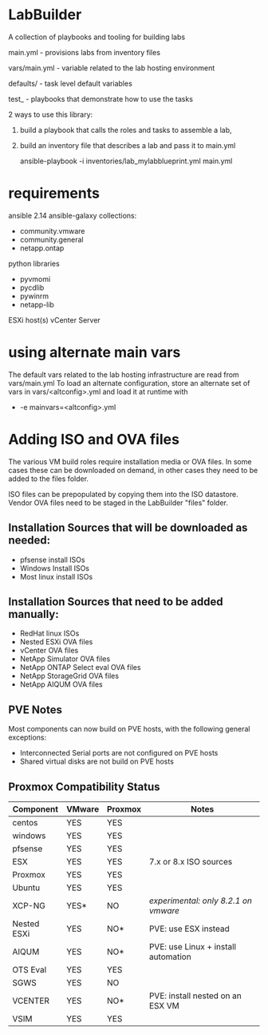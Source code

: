 # LabBuilder
 A collection of playbooks and tooling for building labs

main.yml - provisions labs from inventory files

vars/main.yml - variable related to the lab hosting environment

defaults/ - task level default variables

test_ - playbooks that demonstrate how to use the tasks


2 ways to use this library:
1. build a playbook that calls the roles and tasks to assemble a lab, 
2. build an inventory file that describes a lab and pass it to main.yml
   
   ansible-playbook -i inventories/lab_mylabblueprint.yml main.yml


# requirements
ansible 2.14
ansible-galaxy collections:
- community.vmware
- community.general
- netapp.ontap

python libraries
- pyvmomi
- pycdlib
- pywinrm
- netapp-lib

ESXi host(s)
vCenter Server

# using alternate main vars
The default vars related to the lab hosting infrastructure are read from vars/main.yml
To load an alternate configuration, store an alternate set of vars in vars/\<altconfig\>.yml and load it at runtime with
 - -e mainvars=\<altconfig\>.yml

# Adding ISO and OVA files
The various VM build roles require installation media or OVA files.  In some cases these can be downloaded on demand, in other cases they need to be added to the files folder. 

ISO files can be prepopulated by copying them into the ISO datastore.  
Vendor OVA files need to be staged in the LabBuilder "files" folder. 

## Installation Sources that will be downloaded as needed:
 - pfsense install ISOs
 - Windows Install ISOs
 - Most linux install ISOs 

## Installation Sources that need to be added manually:
 - RedHat linux ISOs
 - Nested ESXi OVA files
 - vCenter OVA files
 - NetApp Simulator OVA files
 - NetApp ONTAP Select eval OVA files
 - NetApp StorageGrid OVA files
 - NetApp AIQUM OVA files

## PVE Notes
Most components can now build on PVE hosts, with the following general exceptions:
  - Interconnected Serial ports are not configured on PVE hosts
  - Shared virtual disks are not build on PVE hosts

## Proxmox Compatibility Status
| Component   | VMware | Proxmox | Notes 
|-------------|--------|---------|-------
| centos      | YES    | YES     | 
| windows     | YES    | YES     |
| pfsense     | YES    | YES     |
| ESX         | YES    | YES     | 7.x or 8.x ISO sources
| Proxmox     | YES    | YES     | 
| Ubuntu      | YES    | YES     |
| XCP-NG      | YES*   | NO      | *experimental: only 8.2.1 on vmware*
| Nested ESXi | YES    | NO*     | PVE: use ESX instead
| AIQUM       | YES    | NO*     | PVE: use Linux + install automation
| OTS Eval    | YES    | YES     |
| SGWS        | YES    | NO      | 
| VCENTER     | YES    | NO*     | PVE: install nested on an ESX VM
| VSIM        | YES    | YES     |



